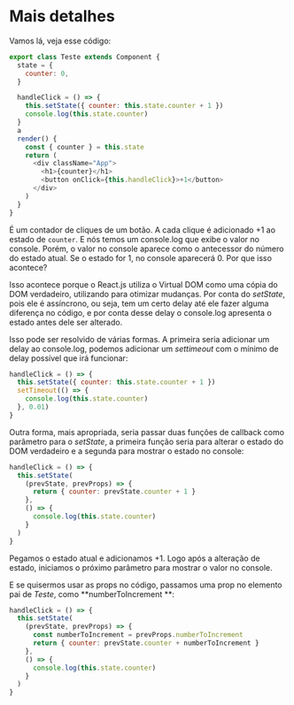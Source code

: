 # Mais detalhes

Vamos lá, veja esse código:

```js
export class Teste extends Component {
  state = {
    counter: 0,
  }

  handleClick = () => {
    this.setState({ counter: this.state.counter + 1 })
    console.log(this.state.counter)
  }
  a
  render() {
    const { counter } = this.state
    return (
      <div className="App">
        <h1>{counter}</h1>
        <button onClick={this.handleClick}>+1</button>
      </div>
    )
  }
}
```

É um contador de cliques de um botão. A cada clique é adicionado +1 ao estado de `counter`. E nós temos um console.log que exibe o valor no console. Porém, o valor no console aparece como o antecessor do número do estado atual. Se o estado for 1, no console aparecerá 0. Por que isso acontece?

Isso acontece porque o React.js utiliza o Virtual DOM como uma cópia do DOM verdadeiro, utilizando para otimizar mudanças. Por conta do _setState_, pois ele é assíncrono, ou seja, tem um certo delay até ele fazer alguma diferença no código, e por conta desse delay o console.log apresenta o estado antes dele ser alterado.

Isso pode ser resolvido de várias formas. A primeira seria adicionar um delay ao console.log, podemos adicionar um _settimeout_ com o mínimo de delay possível que irá funcionar:

```js
handleClick = () => {
  this.setState({ counter: this.state.counter + 1 })
  setTimeout(() => {
    console.log(this.state.counter)
  }, 0.01)
}
```

Outra forma, mais apropriada, seria passar duas funções de callback como parâmetro para o _setState_, a primeira função seria para alterar o estado do DOM verdadeiro e a segunda para mostrar o estado no console:

```js
handleClick = () => {
  this.setState(
    (prevState, prevProps) => {
      return { counter: prevState.counter + 1 }
    },
    () => {
      console.log(this.state.counter)
    }
  )
}
```

Pegamos o estado atual e adicionamos +1. Logo após a alteração de estado, iniciamos o próximo parâmetro para mostrar o valor no console.

E se quisermos usar as props no código, passamos uma prop no elemento pai de _Teste_, como **numberToIncrement
**:

```js
handleClick = () => {
  this.setState(
    (prevState, prevProps) => {
      const numberToIncrement = prevProps.numberToIncrement
      return { counter: prevState.counter + numberToIncrement }
    },
    () => {
      console.log(this.state.counter)
    }
  )
}
```
